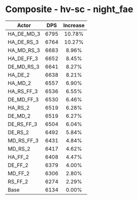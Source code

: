 # Composite - hv-sc - night_fae
| Actor | DPS | Increase |
|---|:---:|:---:|
|HA_DE_MD_3|6795|10.78%|
|HA_DE_RS_3|6764|10.27%|
|HA_MD_RS_3|6683|8.96%|
|HA_DE_FF_3|6652|8.45%|
|DE_MD_RS_3|6641|8.27%|
|HA_DE_2|6638|8.21%|
|HA_MD_2|6557|6.90%|
|HA_RS_FF_3|6536|6.55%|
|DE_MD_FF_3|6530|6.46%|
|HA_RS_2|6519|6.28%|
|DE_MD_2|6519|6.27%|
|DE_RS_FF_3|6504|6.04%|
|DE_RS_2|6492|5.84%|
|MD_RS_FF_3|6431|4.84%|
|MD_RS_2|6417|4.62%|
|HA_FF_2|6408|4.47%|
|DE_FF_2|6379|4.00%|
|MD_FF_2|6306|2.80%|
|RS_FF_2|6274|2.29%|
|Base|6134|0.00%|

